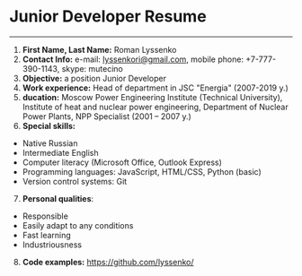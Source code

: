 # **Junior Developer Resume**
___

1. **First Name, Last Name:** Roman Lyssenko
2. **Contact Info:** e-mail: [lyssenkori@gmail.com](mailto:lyssenkori@gmail.com), mobile phone: +7-777-390-1143, skype: mutecino
3. **Objective:** a position Junior Developer
4. **Work experience:** Head of department in JSC &quot;Energia&quot; (2007-2019 y.)
5. **ducation:** Moscow Power Engineering Institute (Technical University), Institute of heat and nuclear power engineering, Department of Nuclear Power Plants, NPP Specialist (2001 – 2007 y.)
6. **Special skills:**
  - Native Russian
  - Intermediate English
  - Computer literacy (Microsoft Office, Outlook Express)
  - Programming languages: JavaScript, HTML/CSS, Python (basic)
  - Version control systems: Git
7. **Personal qualities**:
  - Responsible
  - Easily adapt to any conditions
  - Fast learning
  - Industriousness
8. **Code examples:** https://github.com/lyssenko/
